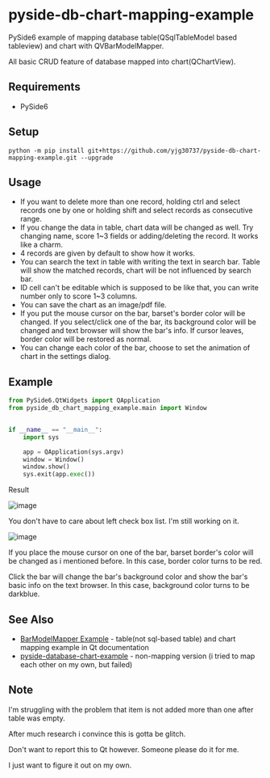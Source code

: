 # pyside-db-chart-mapping-example
PySide6 example of mapping database table(QSqlTableModel based tableview) and chart with QVBarModelMapper.

All basic CRUD feature of database mapped into chart(QChartView).

## Requirements
* PySide6

## Setup
`python -m pip install git+https://github.com/yjg30737/pyside-db-chart-mapping-example.git --upgrade`

## Usage
* If you want to delete more than one record, holding ctrl and select records one by one or holding shift and select records as consecutive range.
* If you change the data in table, chart data will be changed as well. Try changing name, score 1~3 fields or adding/deleting the record. It works like a charm.
* 4 records are given by default to show how it works.
* You can search the text in table with writing the text in search bar. Table will show the matched records, chart will be not influenced by search bar.
* ID cell can't be editable which is supposed to be like that, you can write number only to score 1~3 columns.
* You can save the chart as an image/pdf file.
* If you put the mouse cursor on the bar, barset's border color will be changed. If you select/click one of the bar, its background color will be changed and text browser will show the bar's info. If cursor leaves, border color will be restored as normal.
* You can change each color of the bar, choose to set the animation of chart in the settings dialog.

## Example
```python
from PySide6.QtWidgets import QApplication
from pyside_db_chart_mapping_example.main import Window


if __name__ == "__main__":
    import sys

    app = QApplication(sys.argv)
    window = Window()
    window.show()
    sys.exit(app.exec())
```

Result

![image](https://user-images.githubusercontent.com/55078043/193486856-9a05dc68-c804-4c4a-ae92-02c8cd674cd1.png)

You don't have to care about left check box list. I'm still working on it.

![image](https://user-images.githubusercontent.com/55078043/193398772-4f869a40-fa5f-4329-99ad-7916abd985a5.png)

If you place the mouse cursor on one of the bar, barset border's color will be changed as i mentioned before. In this case, border color turns to be red.

Click the bar will change the bar's background color and show the bar's basic info on the text browser. In this case, background color turns to be darkblue.

## See Also
* <a href="https://doc.qt.io/qt-6/qtcharts-barmodelmapper-example.html">BarModelMapper Example</a> - table(not sql-based table) and chart mapping example in Qt documentation
* <a href="https://github.com/yjg30737/pyside-database-chart-example">pyside-database-chart-example</a> - non-mapping version (i tried to map each other on my own, but failed)

## Note
I'm struggling with the problem that item is not added more than one after table was empty. 

After much research i convince this is gotta be glitch.

Don't want to report this to Qt however. Someone please do it for me. 

I just want to figure it out on my own. 

